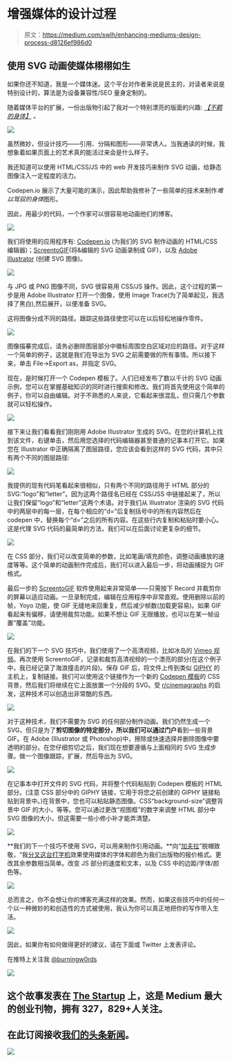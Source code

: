 # 增强媒体的设计过程

> 原文：<https://medium.com/swlh/enhancing-mediums-design-process-d8126ef986d0>

## 使用 SVG 动画使媒体栩栩如生

如果你还不知道，我是一个媒体迷。这个平台对作者来说是民主的，对读者来说是特别设计的，算法是为设备兼容性/SEO 量身定制的。

随着媒体平台的扩展，一份出版物引起了我对一个特别漂亮的版面的兴趣: [*【不羁的身体】*](/s/unrulybodies/the-body-broken-by-alcohol-42e2d2ac86d) *。*

![](img/65e2f8efef170bac1046f0ccd29ceba4.png)

虽然微妙，但设计技巧——引用、分隔和图形——非常诱人。当我通读的时候，我想象着如果页面上的艺术真的能活过来会是什么样子。

我还知道可以使用 HTML/CSS/JS 中的 web 开发技巧来制作 SVG 动画，给静态图像注入一定程度的活力。

Codepen.io 展示了大量可能的演示，因此帮助我修补了一些简单的技术来制作*难以驾驭的身体*图形。

因此，用最少的代码，一个作家可以很容易地动画他们的博客。

![](img/fa9d0fedb5827fda69c0312b588d53a0.png)

我们将使用的应用程序有: [Codepen.io](http://codepen.io) (为我们的 SVG 制作动画的 HTML/CSS 编辑器)；[ScreentoGIF](http://www.screentogif.com/)(将&编辑的 SVG 动画录制成 GIF)，以及 [Adobe Illustrator](https://www.adobe.com/products/illustrator.html) (创建 SVG 图像)。

![](img/2490f735341ab2ab203d060a83079588.png)

与 JPG 或 PNG 图像不同，SVG 很容易用 CSS/JS 操作。因此，这个过程的第一步是用 Adobe Illustrator 打开一个图像，使用 Image Trace(为了简单起见，我选择了黑白),然后展开，以便准备 SVG。

这将图像分成不同的路径。跟踪这些路径使您可以在以后轻松地操作零件。

![](img/2634c384e8ddeb74a0ae8aa7eda7f83e.png)

图像描摹完成后，请务必删除图层部分中徽标周围空白区域对应的路径。对于这样一个简单的例子，这就是我们在导出为 SVG 之前需要做的所有事情。所以接下来，单击 File->Export as，并指定 SVG。

现在，是时候打开一个 Codepen 模板了。人们已经发布了数以千计的 SVG 动画示例，您可以在掌握基础知识的同时进行搜索和修改。我们将首先使用这个简单的例子，你可以自由编辑。对于不熟悉的人来说，它看起来很混乱，但只需几个参数就可以轻松操作。

![](img/ca1bc8bf0e31d28e2b86ab4fe2fd139c.png)

接下来让我们看看我们刚刚用 Adobe Illustrator 生成的 SVG。在您的计算机上找到该文件，右键单击，然后用您选择的代码编辑器甚至普通的记事本打开它。如果您在 Illustrator 中正确隔离了图层路径，您应该会看到这样的 SVG 代码，其中只有两个不同的图层路径:

![](img/eba403df4af475804dc0f5f8ff2bc7e4.png)

我提供的现有代码笔看起来很相似，只有两个不同的路径用于 HTML 部分的 SVG:“logo”和“letter”。因为这两个路径名已经在 CSS/JSS 中链接起来了，所以让我们保留“logo”和“letter”这两个术语。对于我们从 Illustrator 渲染的 SVG 代码中的两层中的每一层，在每个相应的“d=”后复制括号中的所有内容然后在 codepen 中，替换每个“d=”之后的所有内容。在这些行内复制和粘贴时要小心。这是代理 SVG 代码的最简单的方法，我们可以在后面讨论更复杂的细节。

![](img/2159ea15c0724238bccc5685acc89bc4.png)

在 CSS 部分，我们可以改变简单的参数，比如笔画/填充颜色，调整动画播放的速度等等。这个简单的动画制作完成后，我们可以进入最后一步，将动画捕捉为 GIF 格式。

最后一步的 [ScreentoGIF](http://screentogif.com) 软件使用起来非常简单——只需按下 Record 并裁剪你的屏幕以适应动画。一旦录制完成，编辑在应用程序中非常直观。使用删除以前的帧，Yoyo 功能，使 GIF 无缝地来回重复，然后减少帧数(加载更容易)。如果 GIF 看起来有偏移，请使用裁剪功能。如果不想让 GIF 无限播放，也可以在某一帧设置“覆盖”功能。

![](img/e35fd764189b4c6606cf9688f75d55b2.png)

在我们的下一个 SVG 技巧中，我们使用了一个高清视频，比如冰岛的 [Vimeo 视频](https://vimeo.com/134008155)。再次使用 ScreentoGIF，记录和裁剪高清视频的一个漂亮的部分(在这个例子中，我已经记录了海浪撞击的片段)。保存 GIF 后，将文件上传到类似 [GIPHY](https://giphy.com/upload) 的主机上，复制链接。我们可以使用这个链接作为一个新的 [Codepen 模板](https://codepen.io/mikecodesign/pen/pVPyoz)的 CSS 背景，然后我们将继续在它上面放置一个分段的 SVG。受 [r/cinemagraphs](https://www.reddit.com/r/Cinemagraphs/top/?t=month) 的启发，这种技术可以创造出非常酷的东西。

![](img/1826fb7fd9f3e54c977882a9d6b1afd1.png)

对于这种技术，我们不需要为 SVG 的任何部分制作动画。我们仍然生成一个 SVG，但只是为了**剪切图像的特定部分，所以我们可以通过门户**看到一些背景 GIF。在 Adobe (Illustrator 或 Photoshop)中，擦除或快速选择并删除图像中要透明的部分。在您仔细剪切之后，我们现在想要遵循与上面相同的 SVG 生成步骤。做一个图像跟踪，扩展，然后导出为 SVG。

![](img/7ba67927df7cc92734b1fc5dc37c8afd.png)

在记事本中打开文件的 SVG 代码，并将整个代码粘贴到 Codepen 模板的 HTML 部分。(注意 CSS 部分中的 GIPHY 链接，它用于将您之前创建的 GIPHY 链接粘贴到背景中。)在背景中，您也可以粘贴静态图像。CSS“background-size”调整背景中 GIF 的大小，等等。您可以通过更改“视图框”的数字来调整 HTML 部分中 SVG 图像的大小，但这需要一些小修小补才能弄清楚。

![](img/c62d825fac863a48019c36e7ccafdcca.png)

**我们的下一个技巧不使用 SVG，可以用来制作引用动画。**向“[加夫拉](https://codepen.io/gavra)”脱帽致敬，“我[分叉这台打字机](https://codepen.io/mikecodesign/pen/wjwNdM)效果使用媒体的字体和颜色为我们出版物的报价格式。更改其余参数相当简单。改变 JS 部分的速度和文本，以及 CSS 中的边距/字体/颜色等。

![](img/c963558d5279733dd0ce24053c6128d6.png)

总而言之，你不会想让你的博客充满这样的效果。然而，如果这些技巧中的任何一个以一种微妙的和创造性的方式被使用，我认为你可以真正地把你的写作带入生活。

![](img/7332da40f25be20566fcf78b694144ce.png)

因此，如果你有如何做得更好的建议，请在下面或 Twitter 上发表评论。

在推特上关注我 [@burningw0rds](https://twitter.com/burningw0rds)

[![](img/308a8d84fb9b2fab43d66c117fcc4bb4.png)](https://medium.com/swlh)

## 这个故事发表在 [The Startup](https://medium.com/swlh) 上，这是 Medium 最大的创业刊物，拥有 327，829+人关注。

## 在此订阅接收[我们的头条新闻](http://growthsupply.com/the-startup-newsletter/)。

[![](img/b0164736ea17a63403e660de5dedf91a.png)](https://medium.com/swlh)